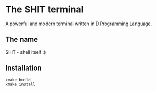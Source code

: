 # The SHIT terminal

A powerful and modern terminal written in [D Programming Language](https://dlang.org/).

## The name
SHIT - shell itself :)

## Installation
```
xmake build
xmake install
```

